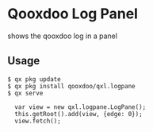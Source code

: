 # Qooxdoo Log Panel

shows the qooxdoo log in a panel


## Usage

```
$ qx pkg update
$ qx pkg install qooxdoo/qxl.logpane
$ qx serve 
```

```
  var view = new qxl.logpane.LogPane();
  this.getRoot().add(view, {edge: 0});
  view.fetch();
```
